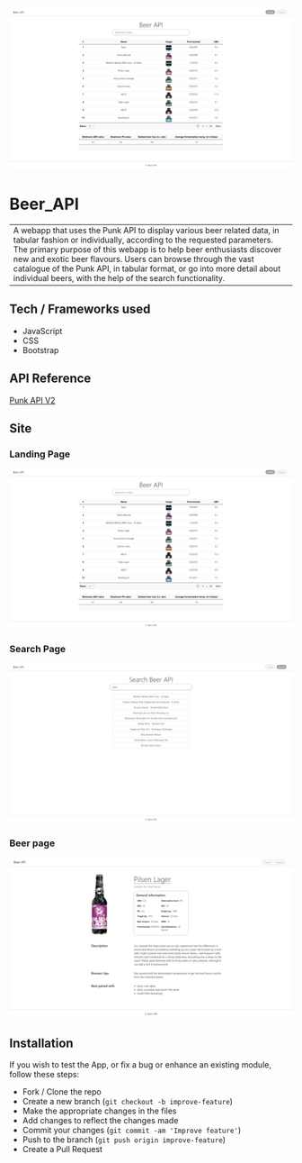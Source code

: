 # ![Beer_Api](demo_img/index.png)
# Beer_API
<table>
<tr>
<td>
  A webapp that uses the Punk API to display various beer related data, in tabular fashion or individually, according to the requested parameters. The primary purpose of this webapp is to help beer enthusiasts discover new and exotic beer flavours. Users can browse through the vast catalogue of the Punk API, in tabular format, or go into more detail about individual beers, with the help of the search functionality.
</td>
</tr>
</table>


## Tech / Frameworks used 

- JavaScript
- CSS
- Bootstrap


## API Reference
[Punk API V2](https://punkapi.com/documentation/v2) 


## Site

### Landing Page
![Beer_Api](demo_img/index.png)

### Search Page
![Beer_Api](demo_img/search.png)

### Beer page
![Beer_Api](demo_img/beer.png)


## Installation
If you wish to test the App, or fix a bug or enhance an existing module, follow these steps:

- Fork / Clone the repo
- Create a new branch (`git checkout -b improve-feature`)
- Make the appropriate changes in the files
- Add changes to reflect the changes made
- Commit your changes (`git commit -am 'Improve feature'`)
- Push to the branch (`git push origin improve-feature`)
- Create a Pull Request 



